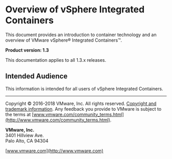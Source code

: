 # Overview of vSphere Integrated Containers

This document provides an introduction to container technology and an overview of VMware vSphere&reg; Integrated Containers&trade;.

**Product version: 1.3**

This documentation applies to all 1.3.x releases.

## Intended Audience

This information is intended for all users of vSphere Integrated Containers.

----------

Copyright &copy; 2016-2018 VMware, Inc. All rights reserved. [Copyright and trademark information](http://pubs.vmware.com/copyright-trademark.html). Any feedback you provide to VMware is subject to the terms at [www.vmware.com/community_terms.html](http://www.vmware.com/community_terms.html).

**VMware, Inc.**<br>
3401 Hillview Ave.<br>
Palo Alto, CA 94304

[www.vmware.com](http://www.vmware.com)